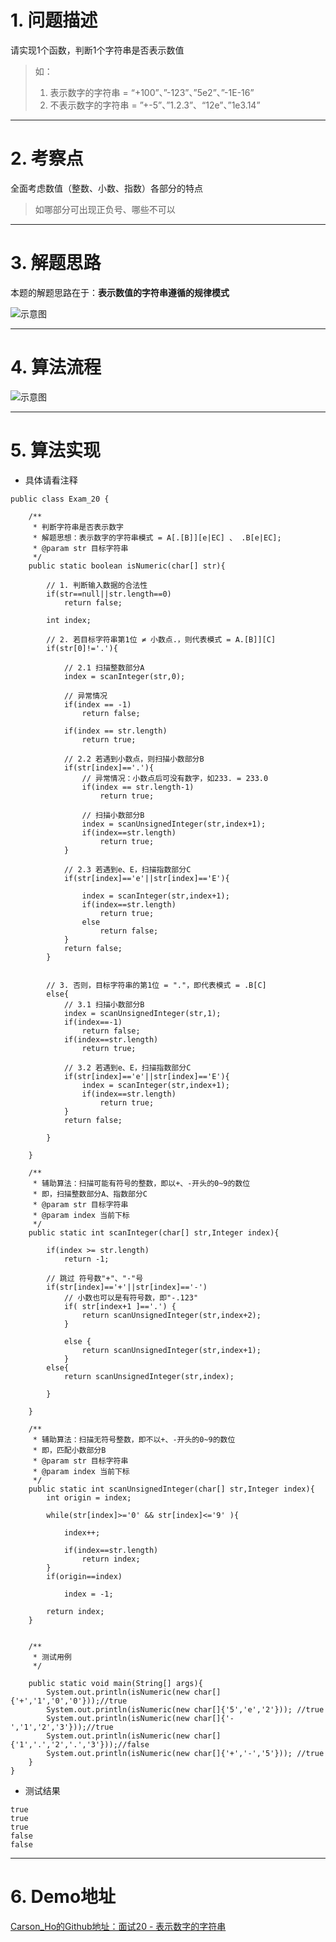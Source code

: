 # 1. 问题描述
请实现1个函数，判断1个字符串是否表示数值
>如：
>1. 表示数字的字符串 = “+100”、”-123”、”5e2”、”-1E-16”
>2. 不表示数字的字符串 = ”+-5”、”1.2.3”、“12e”、”1e3.14”

***
# 2. 考察点
全面考虑数值（整数、小数、指数）各部分的特点
>如哪部分可出现正负号、哪些不可以

***
# 3. 解题思路
本题的解题思路在于：**表示数值的字符串遵循的规律模式**

![示意图](http://upload-images.jianshu.io/upload_images/944365-b0ac1b1952ce78e8.png?imageMogr2/auto-orient/strip%7CimageView2/2/w/1240)




***
# 4. 算法流程
![示意图](http://upload-images.jianshu.io/upload_images/944365-8a37da51ae11b6c8.png?imageMogr2/auto-orient/strip%7CimageView2/2/w/1240)


***

# 5. 算法实现
- 具体请看注释

```
public class Exam_20 {

    /**
     * 判断字符串是否表示数字
     * 解题思想：表示数字的字符串模式 = A[.[B]][e|EC] 、 .B[e|EC];
     * @param str 目标字符串
     */
    public static boolean isNumeric(char[] str){

        // 1. 判断输入数据的合法性
        if(str==null||str.length==0)
            return false;

        int index;

        // 2. 若目标字符串第1位 ≠ 小数点.，则代表模式 = A.[B]][C]
        if(str[0]!='.'){

            // 2.1 扫描整数部分A
            index = scanInteger(str,0);

            // 异常情况
            if(index == -1)
                return false;

            if(index == str.length)
                return true;

            // 2.2 若遇到小数点，则扫描小数部分B
            if(str[index]=='.'){
                // 异常情况：小数点后可没有数字，如233. = 233.0
                if(index == str.length-1)
                    return true;

                // 扫描小数部分B
                index = scanUnsignedInteger(str,index+1);
                if(index==str.length)
                    return true;
            }

            // 2.3 若遇到e、E，扫描指数部分C
            if(str[index]=='e'||str[index]=='E'){
                
                index = scanInteger(str,index+1);
                if(index==str.length)
                    return true;
                else
                    return false;
            }
            return false;
        }


        // 3. 否则，目标字符串的第1位 = "."，即代表模式 = .B[C]
        else{
            // 3.1 扫描小数部分B
            index = scanUnsignedInteger(str,1);
            if(index==-1)
                return false;
            if(index==str.length)
                return true;

            // 3.2 若遇到e、E，扫描指数部分C
            if(str[index]=='e'||str[index]=='E'){
                index = scanInteger(str,index+1);
                if(index==str.length)
                    return true;
            }
            return false;

        }

    }

    /**
     * 辅助算法：扫描可能有符号的整数，即以+、-开头的0~9的数位
     * 即，扫描整数部分A、指数部分C
     * @param str 目标字符串
     * @param index 当前下标
     */
    public static int scanInteger(char[] str,Integer index){

        if(index >= str.length)
            return -1;

        // 跳过 符号数"+"、"-"号
        if(str[index]=='+'||str[index]=='-')
            // 小数也可以是有符号数，即"-.123"
            if( str[index+1 ]=='.') {
                return scanUnsignedInteger(str,index+2);
            }

            else {
                return scanUnsignedInteger(str,index+1);
            }
        else{
            return scanUnsignedInteger(str,index);

        }

    }

    /**
     * 辅助算法：扫描无符号整数，即不以+、-开头的0~9的数位
     * 即，匹配小数部分B
     * @param str 目标字符串
     * @param index 当前下标
     */
    public static int scanUnsignedInteger(char[] str,Integer index){
        int origin = index;

        while(str[index]>='0' && str[index]<='9' ){

            index++;

            if(index==str.length)
                return index;
        }
        if(origin==index)

            index = -1;

        return index;
    }


    /**
     * 测试用例
     */

    public static void main(String[] args){
        System.out.println(isNumeric(new char[]{'+','1','0','0'}));//true
        System.out.println(isNumeric(new char[]{'5','e','2'})); //true
        System.out.println(isNumeric(new char[]{'-','1','2','3'}));//true
        System.out.println(isNumeric(new char[]{'1','.','2','.','3'}));//false
        System.out.println(isNumeric(new char[]{'+','-','5'})); //true
    }
}

```

- 测试结果

```
true
true
true
false
false
```

***
# 6. Demo地址
[Carson_Ho的Github地址：面试20 - 表示数字的字符串](https://github.com/Carson-Ho/AlgorithmLearning)